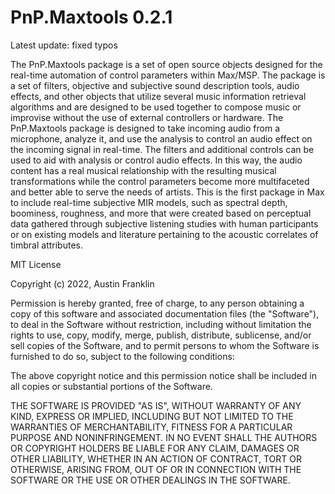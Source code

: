 # PnP.Maxtools 0.2.1

Latest update: fixed typos

The PnP.Maxtools package is a set of open source objects designed for the real-time automation of control parameters within Max/MSP. The package is a set of filters, objective and subjective sound description tools, audio effects, and other objects that utilize several music information retrieval algorithms and are designed to be used together to compose music or improvise without the use of external controllers or hardware. The PnP.Maxtools package is designed to take incoming audio from a microphone, analyze it, and use the analysis to control an audio effect on the incoming signal in real-time. The filters and additional controls can be used to aid with analysis or control audio effects. In this way, the audio content has a real musical relationship with the resulting musical transformations while the control parameters become more multifaceted and better able to serve the needs of artists. This is the first package in Max to include real-time subjective MIR models, such as spectral depth, boominess, roughness, and more that were created based on perceptual data gathered through subjective listening studies with human participants or on existing models and literature pertaining to the acoustic correlates of timbral attributes.

MIT License

Copyright (c) 2022, Austin Franklin

Permission is hereby granted, free of charge, to any person obtaining a copy
of this software and associated documentation files (the "Software"), to deal
in the Software without restriction, including without limitation the rights
to use, copy, modify, merge, publish, distribute, sublicense, and/or sell
copies of the Software, and to permit persons to whom the Software is
furnished to do so, subject to the following conditions:

The above copyright notice and this permission notice shall be included in all
copies or substantial portions of the Software.

THE SOFTWARE IS PROVIDED "AS IS", WITHOUT WARRANTY OF ANY KIND, EXPRESS OR
IMPLIED, INCLUDING BUT NOT LIMITED TO THE WARRANTIES OF MERCHANTABILITY,
FITNESS FOR A PARTICULAR PURPOSE AND NONINFRINGEMENT. IN NO EVENT SHALL THE
AUTHORS OR COPYRIGHT HOLDERS BE LIABLE FOR ANY CLAIM, DAMAGES OR OTHER
LIABILITY, WHETHER IN AN ACTION OF CONTRACT, TORT OR OTHERWISE, ARISING FROM,
OUT OF OR IN CONNECTION WITH THE SOFTWARE OR THE USE OR OTHER DEALINGS IN THE
SOFTWARE.
